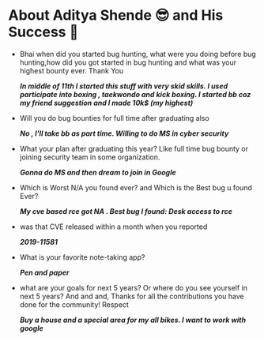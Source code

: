 # About Aditya Shende 😎 and His Success 💪

- Bhai when did you started bug hunting, what were you doing before bug hunting,how did you got started in bug hunting and what was your highest bounty ever.
Thank You
 
   ***In middle of 11th I started this stuff with very skid skills. I used participate into boxing , taekwondo and kick boxing. I started bb coz my friend suggestion and I made 10k$ (my highest)***

- Will you do bug bounties for full time after graduating also

    ***No , I'll take bb as part time. Willing to do MS in cyber security***

- What your plan after graduating this year? Like full time bug bounty or joining security team in some organization.

   ***Gonna do MS and then dream to join in Google***

- Which is Worst N/A you found ever? and Which is the Best bug u found Ever?
 
   ***My cve based rce got NA .  Best bug I found:  Desk access to rce***

- was that CVE released within a month when you reported
 
   ***2019-11581***

- What is your favorite note-taking app?
 
   ***Pen and paper***

-  what are your goals for next 5 years? Or where do you see yourself in next 5 years? And and and, Thanks for all the contributions you have done for the community! Respect
  
    ***Buy a house and a special area for my all bikes. I want to work with google***
